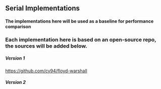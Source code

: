 ## Serial Implementations
#### The implementations here will be used as a baseline for performance comparison

### Each implementation here is based on an open-source repo, the sources will be added below.

##### Version 1
https://github.com/cy94/floyd-warshall

##### Version 2

